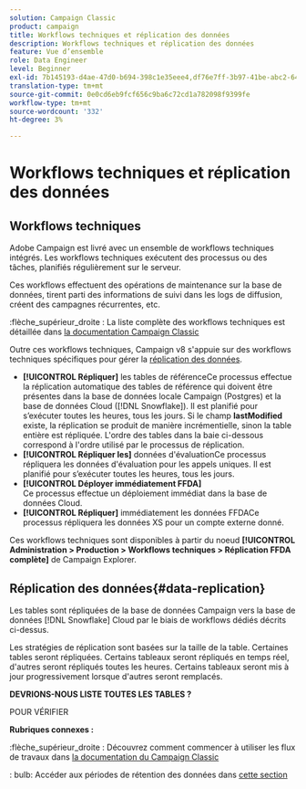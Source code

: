 ```yaml
---
solution: Campaign Classic
product: campaign
title: Workflows techniques et réplication des données
description: Workflows techniques et réplication des données
feature: Vue d’ensemble
role: Data Engineer
level: Beginner
exl-id: 7b145193-d4ae-47d0-b694-398c1e35eee4,df76e7ff-3b97-41be-abc2-640748680ff3
translation-type: tm+mt
source-git-commit: 0e0cd6eb9fcf656c9ba6c72cd1a782098f9399fe
workflow-type: tm+mt
source-wordcount: '332'
ht-degree: 3%

---
```


# Workflows techniques et réplication des données

## Workflows techniques

Adobe Campaign est livré avec un ensemble de workflows techniques intégrés. Les workflows techniques exécutent des processus ou des tâches, planifiés régulièrement sur le serveur.

Ces workflows effectuent des opérations de maintenance sur la base de données, tirent parti des informations de suivi dans les logs de diffusion, créent des campagnes récurrentes, etc.

:flèche_supérieur_droite : La liste complète des workflows techniques est détaillée dans [la documentation Campaign Classic](https://experienceleague.adobe.com/docs/campaign-classic/using/automating-with-workflows/advanced-management/about-technical-workflows.html?lang=en#overview)

Outre ces workflows techniques, Campaign v8 s&#39;appuie sur des workflows techniques spécifiques pour gérer la [réplication des données](#data-replication).

* **[!UICONTROL Répliquer]**
les tables de référenceCe processus effectue la réplication automatique des tables de référence qui doivent être présentes dans la base de données locale Campaign (Postgres) et la base de données Cloud ([!DNL Snowflake]). Il est planifié pour s’exécuter toutes les heures, tous les jours. Si le champ **lastModified** existe, la réplication se produit de manière incrémentielle, sinon la table entière est répliquée. L&#39;ordre des tables dans la baie ci-dessous correspond à l&#39;ordre utilisé par le processus de réplication.
* **[!UICONTROL Répliquer les]**
données d&#39;évaluationCe processus répliquera les données d&#39;évaluation pour les appels uniques. Il est planifié pour s’exécuter toutes les heures, tous les jours.
* **[!UICONTROL Déployer immédiatement FFDA]**\
   Ce processus effectue un déploiement immédiat dans la base de données Cloud.
* **[!UICONTROL Répliquer]**
immédiatement les données FFDACe processus répliquera les données XS pour un compte externe donné.

Ces workflows techniques sont disponibles à partir du noeud **[!UICONTROL Administration > Production > Workflows techniques > Réplication FFDA complète]** de Campaign Explorer.

## Réplication des données{#data-replication}

Les tables sont répliquées de la base de données Campaign vers la base de données [!DNL Snowflake] Cloud par le biais de workflows dédiés décrits ci-dessus.

Les stratégies de réplication sont basées sur la taille de la table. Certaines tables seront répliquées. Certains tableaux seront répliqués en temps réel, d&#39;autres seront répliqués toutes les heures. Certains tableaux seront mis à jour progressivement lorsque d&#39;autres seront remplacés.

**DEVRIONS-NOUS LISTE TOUTES LES TABLES ?**

POUR VÉRIFIER

**Rubriques connexes :**

:flèche_supérieur_droite : Découvrez comment commencer à utiliser les flux de travaux dans [la documentation du Campaign Classic](https://experienceleague.adobe.com/docs/campaign-classic/using/automating-with-workflows/introduction/about-workflows.html?lang=en#automating-with-workflows)

: bulb: Accéder aux périodes de rétention des données dans [cette section](../dev/datamodel-best-practices.md#data-retention)
